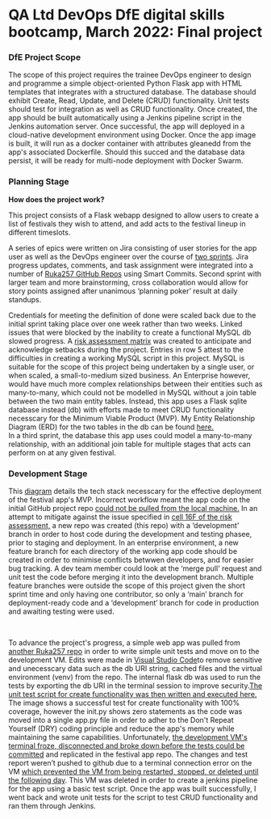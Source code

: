 # QA Ltd DevOps DfE digital skills bootcamp, March 2022: Final project

<h3>DfE Project Scope</h3>
<p>The scope of this project requires the trainee DevOps engineer to design and programme a simple object-oriented Python Flask app with HTML templates that integrates with a structured database. The database should exhibit Create, Read, Update, and Delete (CRUD) functionality. Unit tests should test for integration as well as CRUD functionality. Once created, the app should be built automatically using a Jenkins pipeline script in the Jenkins automation server. Once successful, the app will deployed in a cloud-native development environment using Docker. Once the app image is built, it will run as a docker container with attributes gleanedd from the app's associated Dockerfile. Should this succed and the database data persist, it will be ready for multi-node deployment with Docker Swarm.</p>
<h3>Planning Stage</h3>
<strong>How does the project work?</strong>
<p>This project consists of a Flask webapp designed to allow users to create a list of festivals they wish to attend, and add acts to the festival lineup in different timeslots.</p>
<p>A series of epics were written on Jira consisting of user stories for the app user as well as the DevOps engineer over the course of <a href="https://rebekah-akingbala.atlassian.net/jira/software/projects/QBAFA/boards/2/roadmap">two sprints</a>. Jira progress updates, comments, and task assignment were integrated into a number of <a href="https://rebekah-akingbala.atlassian.net/jira/software/projects/QBAFA/code">Ruka257 GitHub Repos</a> using Smart Commits. Second sprint with larger team and more brainstorming, cross collaboration would allow for story points assigned after unanimous ‘planning poker’ result at daily standups.</p>
<p>Credentials for meeting the definition of done were scaled back due to the initial sprint taking place over one week rather than two weeks. Linked issues that were blocked by the inability to create a functional MySQL db slowed progress. A <a href="https://docs.google.com/spreadsheets/d/1A8KUrp5BsRaqJweXAlm7HBaXc4gdpwFKgeboT5DccEA/edit?usp=sharing">risk assessment matrix</a> was created to anticipate and acknowledge setbacks during the project. Entries in row 5 attest to the difficulties in creating a working MySQL script in this project. MySQL is suitable for the scope of this project being undertaken by a single user, or when scaled, a small-to-medium sized business. An Enterprise however, would have much more complex relationships between their entities such as many-to-many, which could not be modelled in MySQL without a join table between the two main entity tables. Instead, this app uses a Flask sqlite database instead (db) with efforts made to meet CRUD functionality necesscary for the Minimum Viable Product (MVP). My Entity Relationship Diagram (ERD) for the two tables in the db can be found <a href="https://drive.google.com/file/d/1AAGMHl3QwkLKCghRbad20MXuhN5mQizZ/view?usp=sharing">here.</a>
<br> In a third sprint, the database this app uses could model a many-to-many relationship, with an additional join table for multiple stages that acts can perform on at any given festival.</p>
<h3>Development Stage</h3>
<p>This <a href="https://drive.google.com/file/d/10QPw0NZEc1ZL586dcJxjbUwb6EpJKZXZ/view?usp=sharing">diagram</a> details the tech stack necesscary for the effective deployment of the festival app's MVP. Incorrect workflow meant the app code on the initial GitHub project repo <a href="https://drive.google.com/file/d/1k673GmtWV_x2AGKxbjH0ZJ6guPagAKMM/view?usp=sharing">could not be pulled from the local machine.</a> In an attempt to mitigate against the issue specified in <a href="https://docs.google.com/spreadsheets/d/1A8KUrp5BsRaqJweXAlm7HBaXc4gdpwFKgeboT5DccEA/edit#gid=0&range=F16">cell 16F of the risk assessment,</a> a new repo was created (this repo) with a ‘development’ branch in order to host code during the development and testing phasee, prior to staging and deployment. In an enterprise environment, a new feature branch for each directory of the working app code should be created in order to minimise conflicts betwwen developers, and for easier bug tracking. A dev team member could look at the ‘merge pull' request and unit test the code before merging it into the development branch. Multiple feature branches were outside the scope of this project given the short sprint time and only having one contributor, so only a ‘main’ branch for deployment-ready code and a ‘development’ branch for code in production and awaiting testing were used.</p><br>
<p>To advance the project's progress, a simple web app was pulled from <a href="https://github.com/Ruka257/qa-flask-week/blob/main/flask-unit-testing/app.py">another Ruka257 repo</a> in order to write simple unit tests and move on to the development VM. Edits were made in <a href="https://drive.google.com/file/d/10QPw0NZEc1ZL586dcJxjbUwb6EpJKZXZ/view?usp=sharing"> Visual Studio Code</a>to remove sensitive and unecesscary data such as the db URI string, cached files and the virtual environment (venv) from the repo. The internal flask db was used to run the tests by exporting the db URI in the terminal session to improve security.<a href="https://drive.google.com/file/d/1Ux8BSQUJLjRsivSs05doVbWewNAgitWW/view?usp=sharing">The unit test script for create functionality was then written and executed here.</a> The image shows a successful test for create functionality with 100% coverage, however the init.py shows zero statements as the code was moved into a single app.py file in order to adher to the Don't Repeat Yourself (DRY) coding principle and reduce the app's memory while maintaining the same capabilities. Unfortunately, <a href="https://drive.google.com/file/d/16UfpDeGrtllHY1BAekUD04oWYcHelnDW/view?usp=sharing">the development VM's terminal froze, disconnected and broke down before the tests could be committed</a> and replicated in the festival app repo. The changes and test report weren’t pushed to github due to a terminal connection error on the VM <a href="https://drive.google.com/file/d/1BhTUXrQsgj1qStu2_djyK8mwpWryPfye/view?usp=sharing"> which prevented the VM from being restarted, stopped, or deleted until the following day</a>. This VM was deleted in order to create a jenkins pipeline for the app using a basic test script. Once the app was built successfully, I went back and wrote unit tests for the script to test CRUD functionality and ran them through Jenkins.</P>